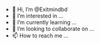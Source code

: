 - 👋 Hi, I’m @Exitmindbd
- 👀 I’m interested in ...
- 🌱 I’m currently learning ...
- 💞️ I’m looking to collaborate on ...
- 📫 How to reach me ...

<!---
Exitmindbd/Exitmindbd is a ✨ special ✨ repository because its `README.md` (this file) appears on your GitHub profile.
You can click the Preview link to take a look at your changes.
--->
